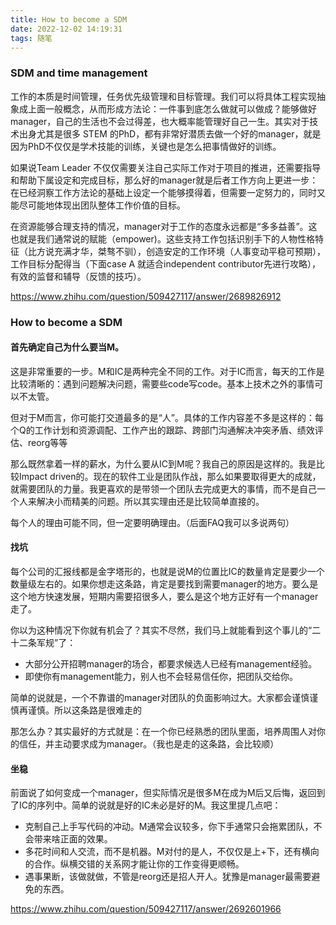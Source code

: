 ```yaml
---
title: How to become a SDM
date: 2022-12-02 14:19:31
tags: 随笔
---
```


### SDM and time management

工作的本质是时间管理，任务优先级管理和目标管理。我们可以将具体工程实现抽象成上面一般概念，从而形成方法论：一件事到底怎么做就可以做成？能够做好manager，自己的生活也不会过得差，也大概率能管理好自己一生。其实对于技术出身尤其是很多 STEM 的PhD，都有非常好潜质去做一个好的manager，就是因为PhD不仅仅是学术技能的训练，关键也是怎么把事情做好的训练。

如果说Team Leader 不仅仅需要关注自己实际工作对于项目的推进，还需要指导和帮助下属设定和完成目标，那么好的manager就是后者工作方向上更进一步：在已经洞察工作方法论的基础上设定一个能够摸得着，但需要一定努力的，同时又能尽可能地体现出团队整体工作价值的目标。

在资源能够合理支持的情况，manager对于工作的态度永远都是“多多益善”。这也就是我们通常说的赋能（empower)。这些支持工作包括识别手下的人物性格特征（比方说充满才华，桀骜不驯），创造安定的工作环境（人事变动平稳可预期），工作目标分配得当（下面case A 就适合independent contributor先进行攻略），有效的监督和辅导（反馈的技巧）。

https://www.zhihu.com/question/509427117/answer/2689826912

### How to become a SDM

#### 首先确定自己为什么要当M。

这是非常重要的一步。M和IC是两种完全不同的工作。对于IC而言，每天的工作是比较清晰的：遇到问题解决问题，需要些code写code。基本上技术之外的事情可以不太管。

但对于M而言，你可能打交道最多的是“人”。具体的工作内容差不多是这样的：每个Q的工作计划和资源调配、工作产出的跟踪、跨部门沟通解决冲突矛盾、绩效评估、reorg等等

那么既然拿着一样的薪水，为什么要从IC到M呢？我自己的原因是这样的。我是比较Impact driven的。现在的软件工业是团队作战，那么如果要取得更大的成就，就需要团队的力量。我更喜欢的是带领一个团队去完成更大的事情，而不是自己一个人来解决小而精美的问题。所以其实理由还是比较简单直接的。

每个人的理由可能不同，但一定要明确理由。（后面FAQ我可以多说两句）

#### 找坑

每个公司的汇报线都是金字塔形的，也就是说M的位置比IC的数量肯定是要少一个数量级左右的。如果你想走这条路，肯定是要找到需要manager的地方。要么是这个地方快速发展，短期内需要招很多人，要么是这个地方正好有一个manager走了。

你以为这种情况下你就有机会了？其实不尽然，我们马上就能看到这个事儿的“二十二条军规”了：

- 大部分公开招聘manager的场合，都要求候选人已经有management经验。
- 即使你有management能力，别人也不会轻易信任你，把团队交给你。

简单的说就是，一个不靠谱的manager对团队的负面影响过大。大家都会谨慎谨慎再谨慎。所以这条路是很难走的

那怎么办？其实最好的方式就是：在一个你已经熟悉的团队里面，培养周围人对你的信任，并主动要求成为manager。（我也是走的这条路，会比较顺）

#### 坐稳

前面说了如何变成一个manager，但实际情况是很多M在成为M后又后悔，返回到了IC的序列中。简单的说就是好的IC未必是好的M。我这里提几点吧：

- 克制自己上手写代码的冲动。M通常会议较多，你下手通常只会拖累团队，不会带来啥正面的效果。
- 多花时间和人交流，而不是机器。M对付的是人，不仅仅是上+下，还有横向的合作。纵横交错的关系网才能让你的工作变得更顺畅。
- 遇事果断，该做就做，不管是reorg还是招人开人。犹豫是manager最需要避免的东西。

https://www.zhihu.com/question/509427117/answer/2692601966